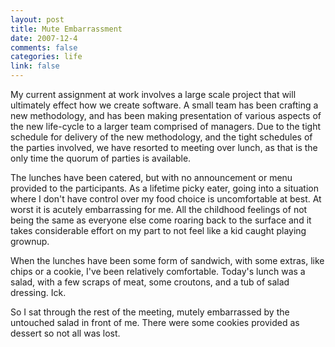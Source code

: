 ```yaml
--- 
layout: post
title: Mute Embarrassment
date: 2007-12-4
comments: false
categories: life
link: false
---
```

My current assignment at work involves a large scale project that will ultimately effect how we create software.  A small team has been crafting a new methodology, and has been making presentation of various aspects of the new life-cycle to a larger team comprised of managers.  Due to the tight schedule for delivery of the new methodology, and the tight schedules of the parties involved, we have resorted to meeting over lunch, as that is the only time the quorum of parties is available.

The lunches have been catered, but with no announcement or menu provided to the participants.  As a lifetime picky eater, going into a situation where I don't have control over my food choice is uncomfortable at best.  At worst it is acutely embarrassing for me.  All the childhood feelings of not being the same as everyone else come roaring back to the surface and it takes considerable effort on my part to not feel like a kid caught playing grownup.

When the lunches have been some form of sandwich, with some extras, like chips or a cookie, I've been relatively comfortable.  Today's lunch was a salad, with a few scraps of meat, some croutons, and a tub of salad dressing.  Ick.

So I sat through the rest of the meeting, mutely embarrassed by the untouched salad in front of me.  There were some cookies provided as dessert so not all was lost.
